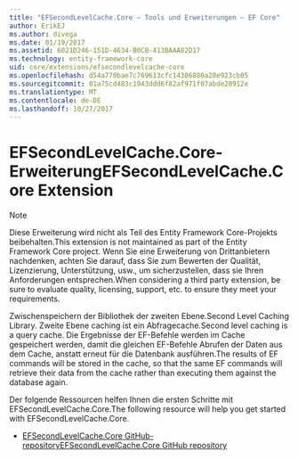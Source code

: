 ```yaml
---
title: "EFSecondLevelCache.Core – Tools und Erweiterungen – EF Core"
author: ErikEJ
ms.author: divega
ms.date: 01/19/2017
ms.assetid: 6021D246-151D-4634-B0CB-413BAAA82D17
ms.technology: entity-framework-core
uid: core/extensions/efsecondlevelcache-core
ms.openlocfilehash: d54a770bae7c769613cfc14306880a28e923cb05
ms.sourcegitcommit: 01a75cd483c1943ddd6f82af971f07abde20912e
ms.translationtype: MT
ms.contentlocale: de-DE
ms.lasthandoff: 10/27/2017
---
```

# <a name="efsecondlevelcachecore-extension"></a><span data-ttu-id="0beed-102">EFSecondLevelCache.Core-Erweiterung</span><span class="sxs-lookup"><span data-stu-id="0beed-102">EFSecondLevelCache.Core Extension</span></span>

> [!NOTE]  
> <span data-ttu-id="0beed-103">Diese Erweiterung wird nicht als Teil des Entity Framework Core-Projekts beibehalten.</span><span class="sxs-lookup"><span data-stu-id="0beed-103">This extension is not maintained as part of the Entity Framework Core project.</span></span> <span data-ttu-id="0beed-104">Wenn Sie eine Erweiterung von Drittanbietern nachdenken, achten Sie darauf, dass Sie zum Bewerten der Qualität, Lizenzierung, Unterstützung, usw., um sicherzustellen, dass sie Ihren Anforderungen entsprechen.</span><span class="sxs-lookup"><span data-stu-id="0beed-104">When considering a third party extension, be sure to evaluate quality, licensing, support, etc. to ensure they meet your requirements.</span></span>

<span data-ttu-id="0beed-105">Zwischenspeichern der Bibliothek der zweiten Ebene.</span><span class="sxs-lookup"><span data-stu-id="0beed-105">Second Level Caching Library.</span></span> <span data-ttu-id="0beed-106">Zweite Ebene caching ist ein Abfragecache.</span><span class="sxs-lookup"><span data-stu-id="0beed-106">Second level caching is a query cache.</span></span> <span data-ttu-id="0beed-107">Die Ergebnisse der EF-Befehle werden im Cache gespeichert werden, damit die gleichen EF-Befehle Abrufen der Daten aus dem Cache, anstatt erneut für die Datenbank ausführen.</span><span class="sxs-lookup"><span data-stu-id="0beed-107">The results of EF commands will be stored in the cache, so that the same EF commands will retrieve their data from the cache rather than executing them against the database again.</span></span>

<span data-ttu-id="0beed-108">Der folgende Ressourcen helfen Ihnen die ersten Schritte mit EFSecondLevelCache.Core.</span><span class="sxs-lookup"><span data-stu-id="0beed-108">The following resource will help you get started with EFSecondLevelCache.Core.</span></span>
* [<span data-ttu-id="0beed-109">EFSecondLevelCache.Core GitHub-repository</span><span class="sxs-lookup"><span data-stu-id="0beed-109">EFSecondLevelCache.Core GitHub repository</span></span>](https://github.com/VahidN/EFSecondLevelCache.Core/)
